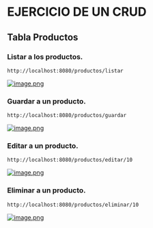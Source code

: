 # EJERCICIO DE UN CRUD

## Tabla Productos

### Listar a los productos.

````
http://localhost:8080/productos/listar
````
[![image.png](https://i.postimg.cc/KjQqz6jJ/image.png)](https://postimg.cc/5QYqKkwC)


### Guardar a un producto.

````
http://localhost:8080/productos/guardar
````
[![image.png](https://i.postimg.cc/SND3NMzk/image.png)](https://postimg.cc/D84BxmgM)


### Editar a un producto.

````
http://localhost:8080/productos/editar/10
````
[![image.png](https://i.postimg.cc/bYKH0Nck/image.png)](https://postimg.cc/yWyZsKN8)


### Eliminar a un producto.

````
http://localhost:8080/productos/eliminar/10
````
[![image.png](https://i.postimg.cc/5yZHw0X0/image.png)](https://postimg.cc/hQ1PnKbW)
